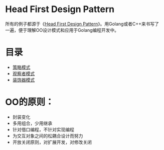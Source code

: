 # Head First Design Pattern

所有的例子都源于《[Head First Design Pattern](#)》。用Golang或者C++来书写了一遍，便于理解OO设计模式和应用于Golang编程开发中。

# 目录

* [策略模式](strategy/README.md)
* [观察者模式](observer/README.md)
* [装饰器模式](decorate/README.md)

# OO的原则：

* 封装变化
* 多用组合，少用继承
* 针对借口编程，不针对实现编程
* 为交互对象之间的松耦合设计而努力
* 开放关闭原则，对扩展开发，对修改关闭
